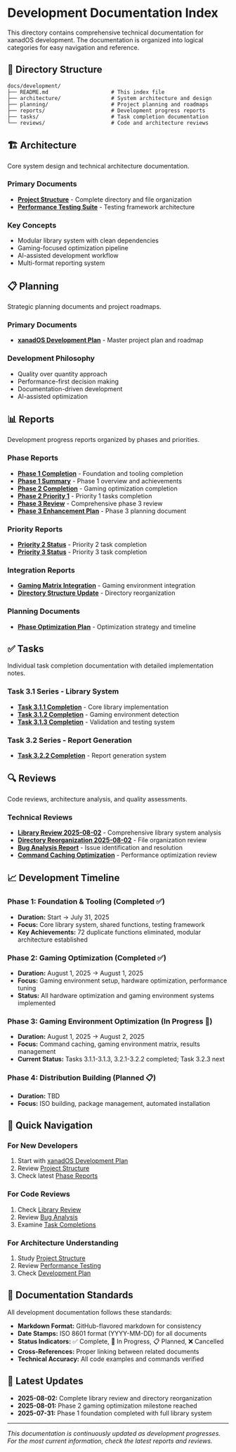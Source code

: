 # Development Documentation Index

This directory contains comprehensive technical documentation for xanadOS development. The documentation is organized into logical categories for easy navigation and reference.

## 📁 Directory Structure

```text
docs/development/
├── README.md                    # This index file
├── architecture/                # System architecture and design
├── planning/                    # Project planning and roadmaps
├── reports/                     # Development progress reports
├── tasks/                       # Task completion documentation
└── reviews/                     # Code and architecture reviews
```

## 🏗️ Architecture

Core system design and technical architecture documentation.

### Primary Documents

- **[Project Structure](architecture/project_structure.md)** - Complete directory and file organization
- **[Performance Testing Suite](architecture/performance-testing-suite.md)** - Testing framework architecture

### Key Concepts

- Modular library system with clean dependencies
- Gaming-focused optimization pipeline
- AI-assisted development workflow
- Multi-format reporting system

## 📋 Planning

Strategic planning documents and project roadmaps.

### Primary Documents

- **[xanadOS Development Plan](planning/xanadOS_plan.md)** - Master project plan and roadmap

### Development Philosophy

- Quality over quantity approach
- Performance-first decision making
- Documentation-driven development
- AI-assisted optimization

## 📊 Reports

Development progress reports organized by phases and priorities.

### Phase Reports

- **[Phase 1 Completion](reports/phase1-completion-report.md)** - Foundation and tooling completion
- **[Phase 1 Summary](reports/phase1-summary.md)** - Phase 1 overview and achievements
- **[Phase 2 Completion](reports/phase2-completion-report.md)** - Gaming optimization completion
- **[Phase 2 Priority 1](reports/phase2-priority1-completion.md)** - Priority 1 tasks completion
- **[Phase 3 Review](reports/phase3-comprehensive-review.md)** - Comprehensive phase 3 review
- **[Phase 3 Enhancement Plan](reports/phase3-enhancement-plan.md)** - Phase 3 planning document

### Priority Reports

- **[Priority 2 Status](reports/priority-2-completion-status.md)** - Priority 2 task completion
- **[Priority 3 Status](reports/priority-3-completion-status.md)** - Priority 3 task completion

### Integration Reports

- **[Gaming Matrix Integration](reports/gaming-matrix-integration-summary.md)** - Gaming environment integration
- **[Directory Structure Update](reports/directory_structure_update_complete.md)** - Directory reorganization

### Planning Documents

- **[Phase Optimization Plan](reports/phase-optimization-plan.md)** - Optimization strategy and timeline

## ✅ Tasks

Individual task completion documentation with detailed implementation notes.

### Task 3.1 Series - Library System

- **[Task 3.1.1 Completion](tasks/task-3.1.1-completion-report.md)** - Core library implementation
- **[Task 3.1.2 Completion](tasks/task-3.1.2-completion-report.md)** - Gaming environment detection
- **[Task 3.1.3 Completion](tasks/task-3.1.3-completion.md)** - Validation and testing system

### Task 3.2 Series - Report Generation

- **[Task 3.2.2 Completion](tasks/task_3.2.2_report_generation_complete.md)** - Report generation system

## 🔍 Reviews

Code reviews, architecture analysis, and quality assessments.

### Technical Reviews

- **[Library Review 2025-08-02](reviews/library-review-2025-08-02.md)** - Comprehensive library system analysis
- **[Directory Reorganization 2025-08-02](reviews/directory-reorganization-2025-08-02.md)** - File organization review
- **[Bug Analysis Report](reviews/bug-analysis-report.md)** - Issue identification and resolution
- **[Command Caching Optimization](reviews/command-caching-mass-optimization-report.md)** - Performance optimization review

## 📈 Development Timeline

### Phase 1: Foundation & Tooling (Completed ✅)

- **Duration:** Start → July 31, 2025
- **Focus:** Core library system, shared functions, testing framework
- **Key Achievements:** 72 duplicate functions eliminated, modular architecture established

### Phase 2: Gaming Optimization (Completed ✅)

- **Duration:** August 1, 2025 → August 1, 2025
- **Focus:** Gaming environment setup, hardware optimization, performance tuning
- **Status:** All hardware optimization and gaming environment systems implemented

### Phase 3: Gaming Environment Optimization (In Progress 🚧)

- **Duration:** August 1, 2025 → August 2, 2025
- **Focus:** Command caching, gaming environment matrix, results management
- **Current Status:** Tasks 3.1.1-3.1.3, 3.2.1-3.2.2 completed; Task 3.2.3 next

### Phase 4: Distribution Building (Planned 📋)

- **Duration:** TBD
- **Focus:** ISO building, package management, automated installation

## 🔗 Quick Navigation

### For New Developers

1. Start with [xanadOS Development Plan](planning/xanadOS_plan.md)
2. Review [Project Structure](architecture/project_structure.md)
3. Check latest [Phase Reports](reports/)

### For Code Reviews

1. Check [Library Review](reviews/library-review-2025-08-02.md)
2. Review [Bug Analysis](reviews/bug-analysis-report.md)
3. Examine [Task Completions](tasks/)

### For Architecture Understanding

1. Study [Project Structure](architecture/project_structure.md)
2. Review [Performance Testing](architecture/performance-testing-suite.md)
3. Check [Development Plan](planning/xanadOS_plan.md)

## 📝 Documentation Standards

All development documentation follows these standards:

- **Markdown Format:** GitHub-flavored markdown for consistency
- **Date Stamps:** ISO 8601 format (YYYY-MM-DD) for all documents
- **Status Indicators:** ✅ Complete, 🚧 In Progress, 📋 Planned, ❌ Cancelled
- **Cross-References:** Proper linking between related documents
- **Technical Accuracy:** All code examples and commands verified

## 🚀 Latest Updates

- **2025-08-02:** Complete library review and directory reorganization
- **2025-08-01:** Phase 2 gaming optimization milestone reached
- **2025-07-31:** Phase 1 foundation completed with full library system

---

*This documentation is continuously updated as development progresses. For the most current information, check the latest reports and reviews.*
